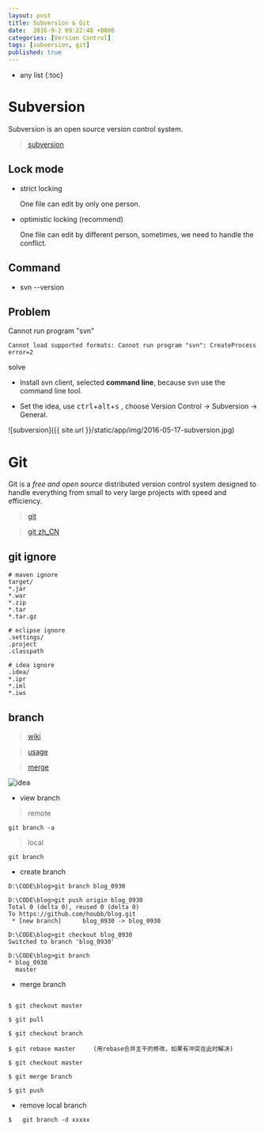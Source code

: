 ```yaml
---
layout: post
title: Subversion & Git
date:  2016-9-2 09:22:48 +0800
categories: [Version Control]
tags: [subversion, git]
published: true
---
```


* any list
{:toc}

# Subversion

Subversion is an open source version control system.

> [subversion](https://subversion.apache.org/)


## Lock mode

- strict locking

    One file can edit by only one person.
    
- optimistic locking (recommend)
    
    One file can edit by different person, sometimes, we need to handle the conflict.
    

## Command

- svn --version


## Problem

<label class="label label-danger">Cannot run program "svn"</label>

```
Cannot load supported formats: Cannot run program "svn": CreateProcess error=2
```

<label class="label label-success">solve</label>

- Install svn client, selected **command line**, because svn use the command line tool.

- Set the idea, use <kbd>ctrl</kbd>+<kbd>alt</kbd>+<kbd>s</kbd> , choose Version Control -> Subversion -> General.

![subversion]({{ site.url }}/static/app/img/2016-05-17-subversion.jpg)


# Git

Git is a *free and open source* distributed version control system designed to handle everything from small to very large projects with speed and efficiency.

> [git](https://git-scm.com)

> [git zh_CN](http://www.liaoxuefeng.com/wiki/0013739516305929606dd18361248578c67b8067c8c017b000)


## git ignore

```
# maven ignore
target/
*.jar
*.war
*.zip
*.tar
*.tar.gz

# eclipse ignore
.settings/
.project
.classpath

# idea ignore
.idea/
*.ipr
*.iml
*.iws
```

## branch

> [wiki](https://github.com/Kunena/Kunena-Forum/wiki/Create-a-new-branch-with-git-and-manage-branches)

> [usage](http://blog.csdn.net/wfdtxz/article/details/7973608)

> [merge](http://blog.csdn.net/syc434432458/article/details/51861483)

![idea]({{site.url}}/static/app/img/git/2016-09-02-git-merge.png)


- view branch

> remote

```
git branch -a
```

> local

```
git branch
```

- create branch

```
D:\CODE\blog>git branch blog_0930

D:\CODE\blog>git push origin blog_0930
Total 0 (delta 0), reused 0 (delta 0)
To https://github.com/houbb/blog.git
 * [new branch]      blog_0930 -> blog_0930

D:\CODE\blog>git checkout blog_0930
Switched to branch 'blog_0930'

D:\CODE\blog>git branch
* blog_0930
  master
```

- merge branch

```

$ git checkout master

$ git pull

$ git checkout branch

$ git rebase master     (用rebase合并主干的修改，如果有冲突在此时解决)

$ git checkout master

$ git merge branch

$ git push

```

- remove local branch

```
$   git branch -d xxxxx
```








